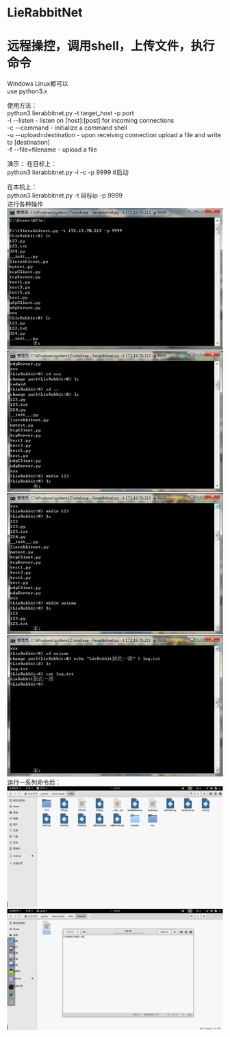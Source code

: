 # LieRabbitNet
远程操控，调用shell，上传文件，执行命令
=======
Windows Linux都可以<br>
use python3.x<br>

使用方法：<br>
python3 lierabbitnet.py -t target_host -p port<br>
-l --listen              - listen on [host]:[post] for incoming connections<br>
-c --command             - initialize a command shell<br>
-u --upload=destination  - upon receiving connection upload a file and write to [destination]<br>
-f --file=filename       - upload a file<br>


演示：
在目标上：<br>
python3 lierabbitnet.py -l -c -p 9999  #启动<br>

在本机上：<br>
python3 lierabbitnet.py -t 目标ip -p 9999<br>
进行各种操作<br>
![img](https://github.com/LieRabbit/LieRabbitNet/blob/master/images/1.jpg)
![img](https://github.com/LieRabbit/LieRabbitNet/blob/master/images/2.jpg)
![img](https://github.com/LieRabbit/LieRabbitNet/blob/master/images/3.jpg)
![img](https://github.com/LieRabbit/LieRabbitNet/blob/master/images/4.jpg)
<br>运行一系列命令后：<br>
![img](https://github.com/LieRabbit/LieRabbitNet/blob/master/images/5.png)
![img](https://github.com/LieRabbit/LieRabbitNet/blob/master/images/6.png)



